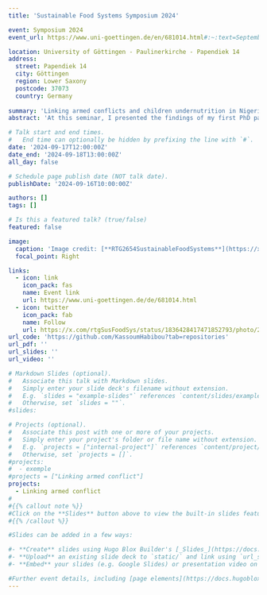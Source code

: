 ```yaml
---
title: 'Sustainable Food Systems Symposium 2024'

event: Symposium 2024
event_url: https://www.uni-goettingen.de/en/681014.html#:~:text=September%2017%20%E2%80%93%2018%2C%202024%20%7C%20G%C3%B6ttingen%2C%20Germany&text=Please%20submit%20your%20extended%20abstracts,detailed%20program%20is%20coming%20soon.

location: University of Göttingen - Paulinerkirche - Papendiek 14
address:
  street: Papendiek 14
  city: Göttingen
  region: Lower Saxony
  postcode: 37073
  country: Germany
 
summary: 'Linking armed conflicts and children undernutrition in Nigeria: the mitigating effects of maternal bargaining power'
abstract: 'At this seminar, I presented the findings of my first PhD paper for review in front of researchers and colleagues from CERDI. The paper explores the connection between armed conflicts and child undernutrition in Nigeria and focus on the mitigating effects of maternal bargaining power. I received many positive comments from the researchers.'

# Talk start and end times.
#   End time can optionally be hidden by prefixing the line with `#`.
date: '2024-09-17T12:00:00Z'
date_end: '2024-09-18T13:00:00Z'
all_day: false

# Schedule page publish date (NOT talk date).
publishDate: '2024-09-16T10:00:00Z'

authors: []
tags: []

# Is this a featured talk? (true/false)
featured: false

image:
  caption: 'Image credit: [**RTG2654SustainableFoodSystems**](https://x.com/rtgSusFoodSys/status/1836721061951320475/photo/1)'
  focal_point: Right

links:
  - icon: link
    icon_pack: fas
    name: Event link
    url: https://www.uni-goettingen.de/de/681014.html
  - icon: twitter
    icon_pack: fab
    name: Follow
    url: https://x.com/rtgSusFoodSys/status/1836428417471852793/photo/2
url_code: 'https://github.com/KassoumHabibou?tab=repositories'
url_pdf: ''
url_slides: ''
url_video: ''

# Markdown Slides (optional).
#   Associate this talk with Markdown slides.
#   Simply enter your slide deck's filename without extension.
#   E.g. `slides = "example-slides"` references `content/slides/example-slides.md`.
#   Otherwise, set `slides = ""`.
#slides: 

# Projects (optional).
#   Associate this post with one or more of your projects.
#   Simply enter your project's folder or file name without extension.
#   E.g. `projects = ["internal-project"]` references `content/project/deep-learning/index.md`.
#   Otherwise, set `projects = []`.
#projects:
#  - exemple
#projects = ["Linking armed conflict"]
projects:
  - Linking armed conflict
#
#{{% callout note %}}
#Click on the **Slides** button above to view the built-in slides feature.
#{{% /callout %}}

#Slides can be added in a few ways:

#- **Create** slides using Hugo Blox Builder's [_Slides_](https://docs.hugoblox.com/reference/content-types/) feature and link using `slides` parameter in the front matter of the talk file
#- **Upload** an existing slide deck to `static/` and link using `url_slides` parameter in the front matter of the talk file
#- **Embed** your slides (e.g. Google Slides) or presentation video on this page using [shortcodes](https://docs.hugoblox.com/reference/markdown/).

#Further event details, including [page elements](https://docs.hugoblox.com/reference/markdown/) such as image galleries, can be added to the body of this page.
---
```


